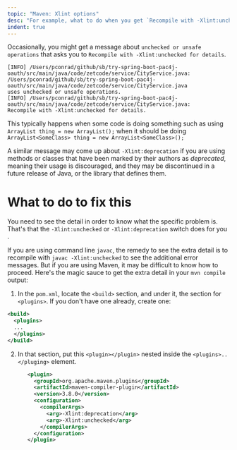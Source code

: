 ```yaml
---
topic: "Maven: Xlint options"
desc: "For example, what to do when you get `Recompile with -Xlint:unchecked for details`"
indent: true
---
```


Occasionally, you might get a message about `unchecked or unsafe operations` that asks you to `Recompile with -Xlint:unchecked for details`.

```
[INFO] /Users/pconrad/github/sb/try-spring-boot-pac4j-oauth/src/main/java/code/zetcode/service/CityService.java: 
/Users/pconrad/github/sb/try-spring-boot-pac4j-oauth/src/main/java/code/zetcode/service/CityService.java 
uses unchecked or unsafe operations.
[INFO] /Users/pconrad/github/sb/try-spring-boot-pac4j-oauth/src/main/java/code/zetcode/service/CityService.java: 
Recompile with -Xlint:unchecked for details.
```

This typically happens when some code is doing something such as using `ArrayList thing = new ArrayList();` when it should be doing
`ArrayList<SomeClass> thing = new ArrayList<SomeClass>();`

A similar message may come up about `-Xlint:deprecation` if you are using methods or classes that have been marked by their authors as *deprecated*, meaning
their usage is discouraged, and they may be discontinued in a future release of Java, or the library that defines them.

# What to do to fix this

You need to see the detail in order to know what the specific problem is.  That's that the `-Xlint:unchecked` or `-Xlint:deprecation` switch does for you
.

If you are using command line `javac`, the remedy to see the extra detail is to recompile with `javac -Xlint:unchecked` to see the additional error
messages.  But if you are using Maven, it may be difficult to know how to proceed.   Here's the magic sauce to get the extra detail in your `mvn compile` output:

1.  In the `pom.xml`, locate the `<build>` section, and under it, the section for `<plugins>`.  If you don't have one already, create one:

   ```xml
   <build>
     <plugins>
     ...
     </plugins>
   </build>
   ```
   
2. In that section, put this `<plugin></plugin>` nested inside the `<plugins>..</pluging>` element.

   ```xml
      <plugin>
        <groupId>org.apache.maven.plugins</groupId>
        <artifactId>maven-compiler-plugin</artifactId>
        <version>3.8.0</version>
        <configuration>
          <compilerArgs>
            <arg>-Xlint:deprecation</arg>
            <arg>-Xlint:unchecked</arg>
          </compilerArgs>
        </configuration>
      </plugin>
   ```
   
    
